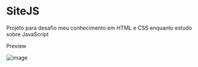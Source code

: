 # SiteJS

Projeto para desafio meu conhecimento em HTML e CSS enquanto estudo sobre JavaScript

Preview 

![image](https://github.com/JaoBrito/SiteJS/assets/83669513/ca205e6c-a97c-4867-a567-1cd70793ee4b)
